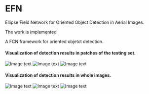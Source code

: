 # EFN
Ellipse Field Network for Oriented Object Detection in Aerial Images.

The work is implemented 

A FCN framework for oriented objetct detection.
#### Visualization of detection results in patches of the testing set.
![Image text](https://github.com/RS130/EFN/blob/master/Git/demo/small/P0002_heats.jpg)
![Image text](https://github.com/RS130/EFN/blob/master/Git/demo/small/P0002_edges.jpg)
![Image text](https://github.com/RS130/EFN/blob/master/Git/demo/small/P0002.jpg)

#### Visualization of detection results in whole images.
![Image text](https://github.com/RS130/EFN/blob/master/Git/demo/big/P0258_heats.jpg)
![Image text](https://github.com/RS130/EFN/blob/master/Git/demo/big/P0258_edges.jpg)
![Image text](https://github.com/RS130/EFN/blob/master/Git/demo/big/P0258.jpg)

